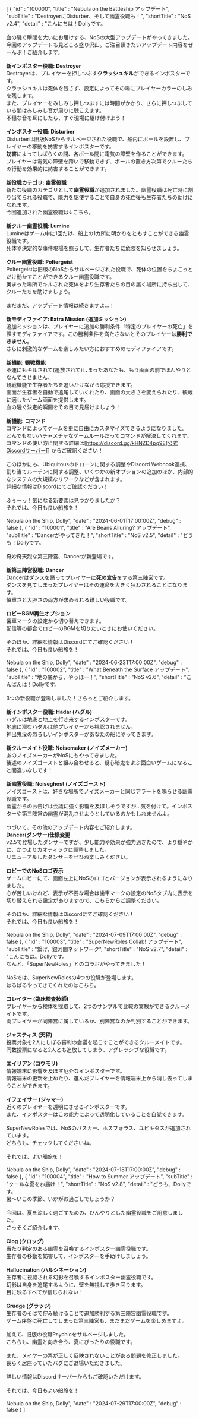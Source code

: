 [
  {
    "id" : "100000",
    "title" : "Nebula on the Battleship アップデート",
    "subTitle" : "DestroyerにDisturber、そして幽霊役職も！",
    "shortTitle" : "NoS v2.4",
    "detail" : "こんにちは！Dollyです。<br><br>血の騒ぐ瞬間を大いにお届けする、NoSの大型アップデートがやってきました。<br>今回のアップデートも見どころ盛り沢山。ご注目頂きたいアップデート内容をぜーんぶ！ご紹介します。<br><br><b>新インポスター役職: Destroyer</b><br>Destroyerは、プレイヤーを押しつぶす<b>クラッシュキル</b>ができるインポスターです。<br>クラッシュキルは死体を残さず、設定によってその場にプレイヤーカラーのしみを残します。<br>また、プレイヤーをみしみし押しつぶすには時間がかかり、さらに押しつぶしている間はみしみし音が周りに聴こえます。<br>不穏な音を耳にしたら、すぐ現場に駆け付けよう！<br><br><b>インポスター役職: Disturber</b><br>Disturberは旧版NoSからサルベージされた役職で、船内にポールを設置し、プレイヤーの移動を妨害するインポスターです。<br><b>妨害</b>によってしばらくの間、各ポール間に電気の障壁を作ることができます。<br>プレイヤーは電気の障壁を跨いで移動できず、ポールの置き方次第でクルーたちの行動を効果的に妨害することができます。<br><br><b>新役職カテゴリ: 幽霊役職</b><br>新たな役職のカテゴリとして<b>幽霊役職</b>が追加されました。幽霊役職は死亡時に割り当てられる役職で、能力を駆使することで自身の死亡後も生存者たちの助けになれます。<br>今回追加された幽霊役職は↓こちら。<br><br><b>新クルー幽霊役職: Lumine</b><br>Lumineはゲーム中に1回だけ、船上の1カ所に明かりをともすことができる幽霊役職です。<br>死体や決定的な事件現場を照らして、生存者たちに危険を知らせましょう。<br><br><b>クルー幽霊役職: Poltergeist</b><br>Poltergeistは旧版のNoSからサルベージされた役職で、死体の位置をちょこっとだけ動かすことができるクルー幽霊役職です。<br>奥まった場所でキルされた死体をより生存者たちの目の届く場所に持ち出して、クルーたちを助けましょう。<br><br>まだまだ、アップデート情報は続きますよ...！<br><br><b>新モディファイア: Extra Mission (追加ミッション)</b><br>追加ミッションは、プレイヤーに追加の勝利条件「特定のプレイヤーの死亡」を課すモディファイアです。この勝利条件を満たさないとそのプレイヤーは<b>勝利できません</b>。<br>さらに刺激的なゲームを楽しみたい方におすすめのモディファイアです。<br><br><b>新機能: 観戦機能</b><br>不運にもキルされて(追放されて)しまったあなたも、もう画面の前でぼんやりとなんてさせません。<br>観戦機能で生存者たちを追いかけながら応援できます。<br>画面が生存者を自動で追尾していくれたり、画面の大きさを変えられたり、観戦に適したゲーム画面を提供します。<br>血の騒ぐ決定的瞬間をその目で見届けましょう！<br><br><b>新機能: コマンド</b><br>コマンドによってゲームを更に自由にカスタマイズできるようになりました。<br>とんでもないハチャメチャなゲームルールだってコマンドが解決してくれます。<br>コマンドの使い方に関する詳細は[https://discord.gg/kHNZD4pq9E]公式Discordサーバー[] からご確認ください！<br><br>このほかにも、Ubiquitousのドローンに関する調整やDiscord Webhook連携、割り当てルーチンに関する調整、いくつかの新オプションの追加のほか、内部的なシステムの大規模なリワークなどが含まれます。<br>詳細な情報はDiscordにてご確認ください！<br><br>ふぅーっ！気になる新要素は見つかりましたか？<br>それでは、今日も良い船旅を！<br><br>Nebula on the Ship, Dolly",
    "date" : "2024-06-01T17:00:00Z",
    "debug" : false
  },
  {
    "id" : "100001",
    "title" : "Are Beans Alluring? アップデート",
    "subTitle" : "Dancerがやってきた！",
    "shortTitle" : "NoS v2.5",
    "detail" : "どうも！Dollyです。<br><br>奇妙奇天烈な第三陣営、Dancerが新登場です。<br><br><b>新第三陣営役職: Dancer</b><br>Dancerはダンスを踊ってプレイヤーに<b>死の宣告</b>をする第三陣営です。<br>ダンスを見てしまったプレイヤーはその運命を大きく狂わされることになります。<br>慎重さと大胆さの両方が求められる難しい役職です。<br><br><b>ロビーBGM再生オプション<br></b>歯車マークの設定から切り替えできます。<br>配信等の都合でロビーのBGMを切りたいときにお使いください。<br><br>そのほか、詳細な情報はDiscordにてご確認ください！<br>それでは、今日も良い船旅を！<br><br>Nebula on the Ship, Dolly",
    "date" : "2024-06-23T17:00:00Z",
    "debug" : false
  },
  {
    "id" : "100002",
    "title" : "What Beneath the Surface アップデート",
    "subTitle" : "地の底から、やっほー！",
    "shortTitle" : "NoS v2.6",
    "detail" : "こんばんは！Dollyです。<br><br>3つの新役職が登場しました！さらっとご紹介します。<br><br><b>新インポスター役職: Hadar (ハダル)</b><br>ハダルは地底と地上を行き来するインポスターです。<br>地底に潜むハダルは他プレイヤーから視認されません。<br>神出鬼没の恐ろしいインポスターがあなたの船にやってきます。<br><br><b>新クルーメイト役職: Noisemaker (ノイズメーカー)</b><br>あのノイズメーカーがNoSにもやってきました。<br>後述のノイズゴーストと組み合わせると、疑心暗鬼をよぶ面白いゲームになること間違いなしです！<br><br><b>新幽霊役職: Noiseghost (ノイズゴースト)</b><br>ノイズゴーストは、好きな場所でノイズメーカーと同じアラートを鳴らせる幽霊役職です。<br>幽霊からのお告げは会議に強く影響を及ぼしそうですが...気を付けて。インポスターや第三陣営の幽霊が混乱させようとしているのかもしれませんよ。<br><br>つづいて、その他のアップデート内容をご紹介します。<br><b>Dancer(ダンサー)仕様変更</b><br>v2.5で登場したダンサーですが、少し能力や効果が強力過ぎたので、より穏やかに、かつよりカオティックに調整しました。<br>リニューアルしたダンサーをぜひお楽しみください。<br><br><b>ロビーでのNoSロゴ表示</b><br>ゲームロビーにて、画面左上にNoSのロゴとバージョンが表示されるようになりました。<br>心が苦しいけれど、表示が不要な場合は歯車マークの設定のNoSタブ内に表示を切り替えられる設定がありますので、こちらからご調整ください。<br><br>そのほか、詳細な情報はDiscordにてご確認ください！<br>それでは、今日も良い船旅を！<br><br>Nebula on the Ship, Dolly",
    "date" : "2024-07-09T17:00:00Z",
    "debug" : false
  },
  {
    "id" : "100003",
    "title" : "SuperNewRoles Collab! アップデート",
    "subTitle" : "繋げ、銀河間ネットワーク",
    "shortTitle" : "NoS v2.7",
    "detail" : "こんにちは。Dollyです。<br>なんと、「SuperNewRoles」とのコラボがやってきました！<br><br>NoSでは、SuperNewRolesの4つの役職が登場します。<br>はるばるやってきてくれたのはこちら。<br><br><b>コレイター (臨床検査技師)</b><br>プレイヤーから検体を採取して、2つのサンプルで比較の実験ができるクルーメイトです。<br>両プレイヤーが同陣営に属しているか、別陣営なのか判別することができます。<br><br><b>ジャスティス (天秤)</b><br>投票対象を2人にしぼる審判の会議を起こすことができるクルーメイトです。<br>同数投票になると2人とも追放してしまう、アグレッシブな役職です。<br><br><b>エイリアン (コウモリ)</b><br>情報端末に影響を及ぼす厄介なインポスターです。<br>情報端末の更新を止めたり、選んだプレイヤーを情報端末上から消し去ってしまうことができます。<br><br><b>イフェイサー (ジャマー)</b><br>近くのプレイヤーを透明にさせるインポスターです。<br>また、インポスターはこの能力によって透明化していることを自覚できます。<br><br>SuperNewRolesでは、NoSのバスカー、ホスフォラス、ユビキタスが追加されています。<br>どちらも、チェックしてくださいね。<br><br>それでは、よい船旅を！<br><br>Nebula on the Ship, Dolly",
    "date" : "2024-07-18T17:00:00Z",
    "debug" : false
  },
  {
    "id" : "100004",
    "title" : "How to Summer アップデート",
    "subTitle" : "クールな夏をお届け！",
    "shortTitle" : "NoS v2.8",
    "detail" : "どうも、Dollyです。<br>暑～いこの季節、いかがお過ごしでしょうか？<br><br>今回は、夏を涼しく過ごすための、ひんやりとした幽霊役職をご用意しました。<br>さっそくご紹介します。<br><br><b>Clog (クロッグ)</b><br>当たり判定のある幽霊を召喚するインポスター幽霊役職です。<br>生存者の移動を妨害して、インポスターを手助けしましょう。<br><br><b>Hallucination (ハルシネーション)</b><br>生存者に視認される幻影を召喚するインポスター幽霊役職です。<br>幻影は自身を追尾するように、壁を無視して歩き回ります。<br>目に映るすべてが信じられない！<br><br><b>Grudge (グラッジ)</b><br>生存者のそばで佇み続けることで追加勝利する第三陣営幽霊役職です。<br>ゲーム序盤に死亡してしまった第三陣営も、まだまだゲームを楽しめますよ。<br><br>加えて、旧版の役職Psychicをサルベージしました。<br>こちらも、幽霊と向き合う、夏にぴったりの役職です。<br><br>また、メイヤーの票が正しく反映されないことがある問題を修正しました。<br>長らく居座っていたバグにご退場いただきました。<br><br>詳しい情報はDiscordサーバーからもご確認いただけます。<br><br>それでは、今日もよい船旅を！<br><br>Nebula on the Ship, Dolly",
    "date" : "2024-07-29T17:00:00Z",
    "debug" : false
  }
]
